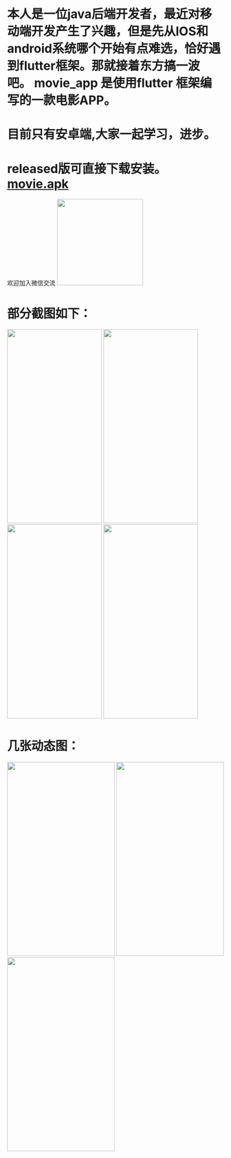 本人是一位java后端开发者，最近对移动端开发产生了兴趣，但是先从IOS和android系统哪个开始有点难选，恰好遇到flutter框架。那就接着东方搞一波吧。
movie_app 是使用flutter 框架编写的一款电影APP。
====
目前只有安卓端,大家一起学习，进步。
====
released版可直接下载安装。[movie.apk](http://blog.csdn.net/guodongxiaren)  
====
欢迎加入微信交流
<img src="https://user-images.githubusercontent.com/39298158/109496799-1a69f200-7acc-11eb-8099-0fa00ec51ddd.png" width="200" height="200"/>

部分截图如下：
====
<p float="left">
<img src="https://user-images.githubusercontent.com/39298158/109458069-0fe13580-7a97-11eb-8247-2894f26beb39.jpg" width="220" height="450"/>
  
<img src="https://user-images.githubusercontent.com/39298158/109458083-166fad00-7a97-11eb-8f0b-dbf87bd19b70.jpg" width="220" height="450"/>

<img src="https://user-images.githubusercontent.com/39298158/109458089-196a9d80-7a97-11eb-86c2-732b62301a54.jpg" width="220" height="450"/>

<img src="https://user-images.githubusercontent.com/39298158/109458094-1b346100-7a97-11eb-8147-8496ef81e8d1.jpg" width="220" height="450"/>
</p>

几张动态图：
====
<p float="left">
<img src="https://user-images.githubusercontent.com/39298158/109494253-995d2b80-7ac8-11eb-8008-531bb96284b0.gif" width="250" height="450"/>
<img src="https://user-images.githubusercontent.com/39298158/109494705-34560580-7ac9-11eb-8ae4-01ee7cbfc32b.gif" width="250" height="450"/>
<img src="https://user-images.githubusercontent.com/39298158/109495273-01604180-7aca-11eb-8edd-8dade00e78b2.gif" width="250" height="450"/>
</p>
